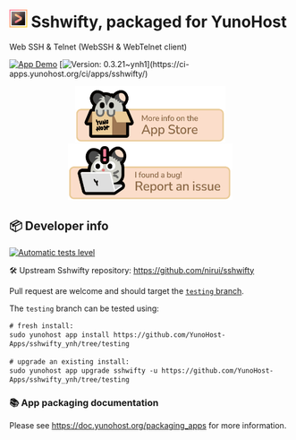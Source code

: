 <!--
N.B.: This README was automatically generated by <https://github.com/YunoHost/apps_tools/blob/main/readme_generator>
It shall NOT be edited by hand.
-->

<h1>
  <img src="https://raw.githubusercontent.com/YunoHost/apps/main/logos/sshwifty.png" width="32px" alt="Logo of Sshwifty">
  Sshwifty, packaged for YunoHost
</h1>

Web SSH & Telnet (WebSSH & WebTelnet client)

[![App Demo](https://img.shields.io/badge/App_Demo-blue?style=for-the-badge)](https://sshwifty-demo.nirui.org/)
[![Version: 0.3.21~ynh1](https://img.shields.io/badge/Version-0.3.21~ynh1-rgba(0,150,0,1)?style=for-the-badge)](https://ci-apps.yunohost.org/ci/apps/sshwifty/)

<div align="center">
<a href="https://apps.yunohost.org/app/sshwifty"><img height="100px" src="https://github.com/YunoHost/yunohost-artwork/raw/refs/heads/main/badges/neopossum-badges/badge_more_info_on_the_appstore.svg"/></a>
<a href="https://github.com/YunoHost-Apps/sshwifty_ynh/issues"><img height="100px" src="https://github.com/YunoHost/yunohost-artwork/raw/refs/heads/main/badges/neopossum-badges/badge_report_an_issue.svg"/></a>
</div>

## 📦 Developer info

[![Automatic tests level](https://apps.yunohost.org/badge/cilevel/sshwifty)](https://ci-apps.yunohost.org/ci/apps/sshwifty/)

🛠️ Upstream Sshwifty repository: <https://github.com/nirui/sshwifty>

Pull request are welcome and should target the [`testing` branch](https://github.com/YunoHost-Apps/sshwifty_ynh/tree/testing).

The `testing` branch can be tested using:
```
# fresh install:
sudo yunohost app install https://github.com/YunoHost-Apps/sshwifty_ynh/tree/testing

# upgrade an existing install:
sudo yunohost app upgrade sshwifty -u https://github.com/YunoHost-Apps/sshwifty_ynh/tree/testing
```

### 📚 App packaging documentation

Please see <https://doc.yunohost.org/packaging_apps> for more information.